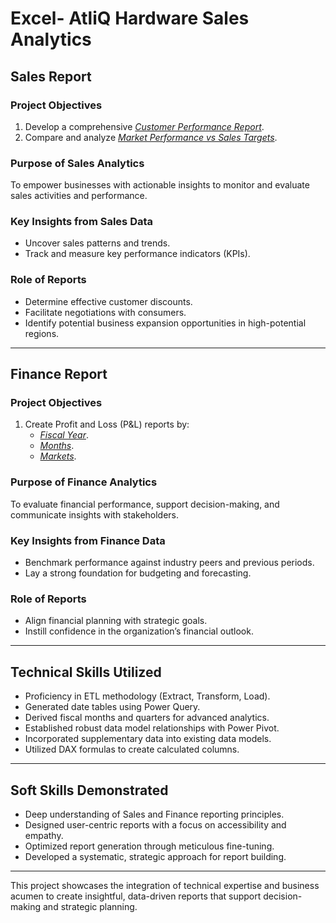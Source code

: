 # Excel- AtliQ Hardware Sales Analytics




## **Sales Report**

### **Project Objectives**
1. Develop a comprehensive [_Customer Performance Report_](https://github.com/Anup76/Excel-Sales-Analytics/blob/main/Customer%20Performance%20Report.pdf).  
2. Compare and analyze [_Market Performance vs Sales Targets_](https://github.com/Anup76/Excel-Sales-Analytics/blob/main/Market%20Performance%20vs%20Target%20Report.pdf).  

### **Purpose of Sales Analytics**  
To empower businesses with actionable insights to monitor and evaluate sales activities and performance.  

### **Key Insights from Sales Data**  
- Uncover sales patterns and trends.  
- Track and measure key performance indicators (KPIs).  

### **Role of Reports**  
- Determine effective customer discounts.  
- Facilitate negotiations with consumers.  
- Identify potential business expansion opportunities in high-potential regions.  

---

## **Finance Report**

### **Project Objectives**
1. Create Profit and Loss (P&L) reports by:
   - [_Fiscal Year_](https://github.com/Anup76/Excel-Sales-Analytics/blob/main/P%26L%20Statement%20by%20Fiscal%20Year.pdf).  
   - [_Months_](https://github.com/Anup76/Excel-Sales-Analytics/blob/main/P%26L%20Statement%20by%20Months.pdf).  
   - [_Markets_](https://github.com/Anup76/Excel-Sales-Analytics/blob/main/P%26L%20Statement%20by%20Markets.pdf).  

### **Purpose of Finance Analytics**  
To evaluate financial performance, support decision-making, and communicate insights with stakeholders.  

### **Key Insights from Finance Data**  
- Benchmark performance against industry peers and previous periods.  
- Lay a strong foundation for budgeting and forecasting.  

### **Role of Reports**  
- Align financial planning with strategic goals.  
- Instill confidence in the organization’s financial outlook.  

---

## **Technical Skills Utilized**  
- Proficiency in ETL methodology (Extract, Transform, Load).  
- Generated date tables using Power Query.  
- Derived fiscal months and quarters for advanced analytics.  
- Established robust data model relationships with Power Pivot.  
- Incorporated supplementary data into existing data models.  
- Utilized DAX formulas to create calculated columns.  

---

## **Soft Skills Demonstrated**  
- Deep understanding of Sales and Finance reporting principles.  
- Designed user-centric reports with a focus on accessibility and empathy.  
- Optimized report generation through meticulous fine-tuning.  
- Developed a systematic, strategic approach for report building.  

--- 

This project showcases the integration of technical expertise and business acumen to create insightful, data-driven reports that support decision-making and strategic planning.  
